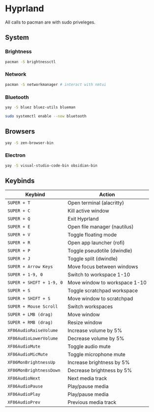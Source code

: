 # Hyprland

All calls to pacman are with sudo priveleges.

## System

### Brightness

```sh
pacman -S brightnessctl
```

### Network

```sh
pacman -S networkmanager # interact with nmtui
```

### Bluetooth

```sh
yay -S bluez bluez-utils blueman

sudo systemctl enable --now bluetooth
```

## Browsers

```sh
yay -S zen-browser-bin
```

### Electron

```sh
yay -S visual-studio-code-bin obsidian-bin
```

## Keybinds

| Keybind                  | Action                        |
| ------------------------ | ----------------------------- |
| `SUPER + T`              | Open terminal (alacritty)     |
| `SUPER + C`              | Kill active window            |
| `SUPER + Q`              | Exit Hyprland                 |
| `SUPER + E`              | Open file manager (nautilus)  |
| `SUPER + V`              | Toggle floating mode          |
| `SUPER + R`              | Open app launcher (rofi)      |
| `SUPER + P`              | Toggle pseudotile (dwindle)   |
| `SUPER + J`              | Toggle split (dwindle)        |
| `SUPER + Arrow Keys`     | Move focus between windows    |
| `SUPER + 1-9, 0`         | Switch to workspace 1-10      |
| `SUPER + SHIFT + 1-9, 0` | Move window to workspace 1-10 |
| `SUPER + S`              | Toggle scratchpad workspace   |
| `SUPER + SHIFT + S`      | Move window to scratchpad     |
| `SUPER + Mouse Scroll`   | Switch workspaces             |
| `SUPER + LMB (drag)`     | Move window                   |
| `SUPER + RMB (drag)`     | Resize window                 |
| `XF86AudioRaiseVolume`   | Increase volume by 5%         |
| `XF86AudioLowerVolume`   | Decrease volume by 5%         |
| `XF86AudioMute`          | Toggle audio mute             |
| `XF86AudioMicMute`       | Toggle microphone mute        |
| `XF86MonBrightnessUp`    | Increase brightness by 5%     |
| `XF86MonBrightnessDown`  | Decrease brightness by 5%     |
| `XF86AudioNext`          | Next media track              |
| `XF86AudioPause`         | Play/pause media              |
| `XF86AudioPlay`          | Play/pause media              |
| `XF86AudioPrev`          | Previous media track          |

